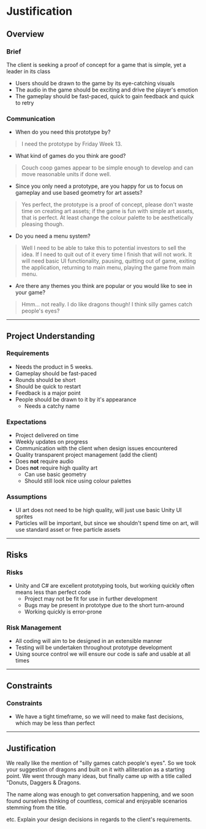 # Justification
[//]: # (This section is an example of justifying your design and development decisions.)

## Overview

### Brief
[//]: # (What was the client's brief?)
The client is seeking a proof of concept for a game that is simple, yet a leader in its class
* Users should be drawn to the game by its eye-catching visuals
* The audio in the game should be exciting and drive the player's emotion
* The gameplay should be fast-paced, quick to gain feedback and quick to retry

### Communication
* When do you need this prototype by?
> I need the prototype by Friday Week 13.

* What kind of games do you think are good?
> Couch coop games appear to be simple enough to develop and can move reasonable units if done well.

* Since you only need a prototype, are you happy for us to focus on gameplay and use based geometry for art assets?
> Yes perfect, the prototype is a proof of concept, please don't waste time on creating art assets; if the game is fun with simple art assets, that is perfect. At least change the colour palette to be aesthetically pleasing though.

* Do you need a menu system?
> Well I need to be able to take this to potential investors to sell the idea. If I need to quit out of it every time I finish that will not work. It will need basic UI functionality, pausing, quitting out of game, exiting the application, returning to main menu, playing the game from main menu.

* Are there any themes you think are popular or you would like to see in your game?
> Hmm... not really. I do like dragons though! I think silly games catch people's eyes?

---

## Project Understanding

### Requirements
[//]: # (What are the requirements of the finished project?)
* Needs the product in 5 weeks.
* Gameplay should be fast-paced
* Rounds should be short
* Should be quick to restart
* Feedback is a major point
* People should be drawn to it by it's appearance
    * Needs a catchy name

### Expectations
[//]: # (What are the client's expectations?)
* Project delivered on time
* Weekly updates on progress
* Communication with the client when design issues encountered
* Quality transparent project management (add the client)
* Does **not** require audio
* Does **not** require high quality art
    * Can use basic geometry
    * Should still look nice using colour palettes

### Assumptions
[//]: # (What are you assuming based on client responses)
* UI art does not need to be high quality, will just use basic Unity UI sprites
* Particles will be important, but since we shouldn't spend time on art, will use standard asset or free particle assets

---
## Risks

### Risks
[//]: # (What are the risks of this project)
* Unity and C# are excellent prototyping tools, but working quickly often means less than perfect code
    * Project may not be fit for use in further development
    * Bugs may be present in prototype due to the short turn-around
    * Working quickly is error-prone

### Risk Management
[//]: # (How are you managing the mentioned risks)
* All coding will aim to be designed in an extensible manner
* Testing will be undertaken throughout prototype development
* Using source control we will ensure our code is safe and usable at all times

---

## Constraints

### Constraints
[//]: # (What are the constraints of this project)
* We have a tight timeframe, so we will need to make fast decisions, which may be less than perfect

---

## Justification
We really like the mention of "silly games catch people's eyes". So we took your suggestion of dragons and built on it with alliteration as a starting point. We went through many ideas, but finally came up with a title called "Donuts, Daggers & Dragons.

The name along was enough to get conversation happening, and we soon found ourselves thinking of countless, comical and enjoyable scenarios stemming from the title.

etc. Explain your design decisions in regards to the client's requirements.
